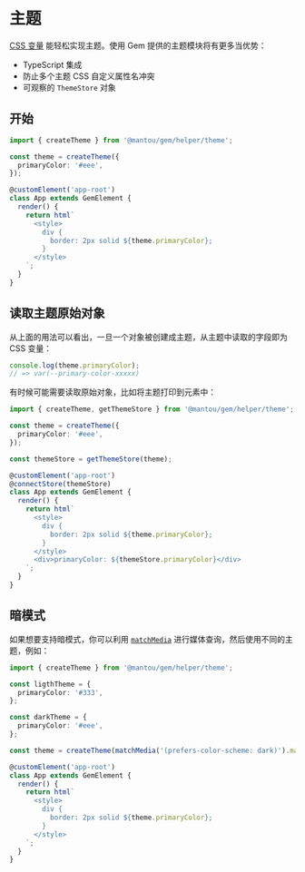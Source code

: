 # 主题

[CSS 变量](https://developer.mozilla.org/en-US/docs/Web/CSS/--*) 能轻松实现主题。使用 Gem 提供的主题模块将有更多当优势：

- TypeScript 集成
- 防止多个主题 CSS 自定义属性名冲突
- 可观察的 `ThemeStore` 对象

## 开始

```ts
import { createTheme } from '@mantou/gem/helper/theme';

const theme = createTheme({
  primaryColor: '#eee',
});

@customElement('app-root')
class App extends GemElement {
  render() {
    return html`
      <style>
        div {
          border: 2px solid ${theme.primaryColor};
        }
      </style>
    `;
  }
}
```

## 读取主题原始对象

从上面的用法可以看出，一旦一个对象被创建成主题，从主题中读取的字段即为 CSS 变量：

```ts
console.log(theme.primaryColor);
// => var(--primary-color-xxxxx)
```

有时候可能需要读取原始对象，比如将主题打印到元素中：

```ts
import { createTheme, getThemeStore } from '@mantou/gem/helper/theme';

const theme = createTheme({
  primaryColor: '#eee',
});

const themeStore = getThemeStore(theme);

@customElement('app-root')
@connectStore(themeStore)
class App extends GemElement {
  render() {
    return html`
      <style>
        div {
          border: 2px solid ${theme.primaryColor};
        }
      </style>
      <div>primaryColor: ${themeStore.primaryColor}</div>
    `;
  }
}
```

## 暗模式

如果想要支持暗模式，你可以利用 [`matchMedia`](https://developer.mozilla.org/en-US/docs/Web/API/Window/matchMedia) 进行媒体查询，然后使用不同的主题，例如：

```ts 11
import { createTheme } from '@mantou/gem/helper/theme';

const ligthTheme = {
  primaryColor: '#333',
};

const darkTheme = {
  primaryColor: '#eee',
};

const theme = createTheme(matchMedia('(prefers-color-scheme: dark)').matches ? darkTheme : lightTheme);

@customElement('app-root')
class App extends GemElement {
  render() {
    return html`
      <style>
        div {
          border: 2px solid ${theme.primaryColor};
        }
      </style>
    `;
  }
}
```

